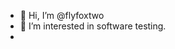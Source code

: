 - 👋 Hi, I’m @flyfoxtwo
- 👀 I’m interested in  software testing.
-



<!---
flyfoxtwo/flyfoxtwo is a ✨ special ✨ repository because its `README.md` (this file) appears on your GitHub profile.
You can click the Preview link to take a look at your changes.
--->
